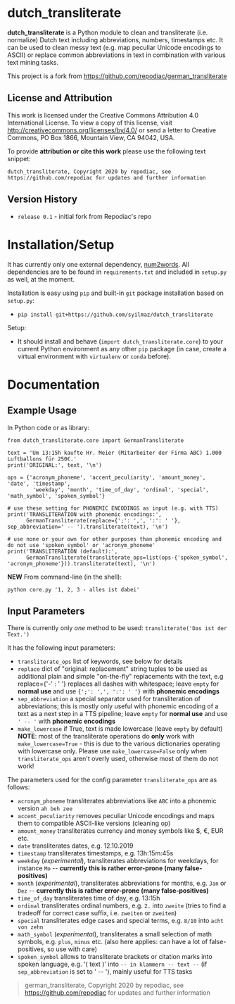 # dutch_transliterate

**dutch_transliterate** is a Python module to clean and transliterate (i.e. normalize) Dutch text including abbreviations, numbers, timestamps etc. It can be used to clean messy text (e.g. map peculiar Unicode encodings to ASCII) or replace common abbreviations in text in combination with various text mining tasks.

This project is a fork from https://github.com/repodiac/german_transliterate

## License and Attribution

This work is licensed under the Creative Commons Attribution 4.0 International License. To view a copy of this license, visit http://creativecommons.org/licenses/by/4.0/ or send a letter to Creative Commons, PO Box 1866, Mountain View, CA 94042, USA.

To provide **attribution or cite this work** please use the following text snippet:
```
dutch_transliterate, Copyright 2020 by repodiac, see https://github.com/repodiac for updates and further information
```

## Version History

* `release 0.1` - initial fork from Repodiac's repo

# Installation/Setup

It has currently only one external dependency, [num2words](https://pypi.org/project/num2words/). All dependencies are to be found in `requirements.txt` and included in `setup.py` as well, at the moment.

Installation is easy using `pip` and built-in `git` package installation based on `setup.py`:

* `pip install git+https://github.com/syilmaz/dutch_transliterate`

Setup:

- It should install and behave (`import dutch_transliterate.core`) to your current Python environment as any other `pip` package (in case, create a virtual environment with `virtualenv` or `conda` before).

# Documentation

## Example Usage

In Python code or as library:

```
from dutch_transliterate.core import GermanTransliterate

text = 'Um 13:15h kaufte Hr. Meier (Mitarbeiter der Firma ABC) 1.000 Luftballons für 250€.'
print('ORIGINAL:', text, '\n')

ops = {'acronym_phoneme', 'accent_peculiarity', 'amount_money', 'date', 'timestamp',
        'weekday', 'month', 'time_of_day', 'ordinal', 'special', 'math_symbol', 'spoken_symbol'}

# use these setting for PHONEMIC ENCODINGS as input (e.g. with TTS)
print('TRANSLITERATION with phonemic encodings:',
      GermanTransliterate(replace={';': ',', ':': ' '}, sep_abbreviation=' -- ').transliterate(text), '\n')

# use none or your own for other purposes than phonemic encoding and do not use 'spoken_symbol' or 'acronym_phoneme'
print('TRANSLITERATION (default):',
      GermanTransliterate(transliterate_ops=list(ops-{'spoken_symbol', 'acronym_phoneme'})).transliterate(text), '\n')
```

**NEW** From command-line (in the shell):

```
python core.py '1, 2, 3 - alles ist dabei'
```

## Input Parameters

There is currently only *one* method to be used: `transliterate('Das ist der Text.')`

It has the following input parameters:

* `transliterate_ops` list of keywords, see below for details
* `replace` dict of "original: replacement" string tuples to be used as additional plain and simple "on-the-fly" replacements with the text, e.g replace={'-' : ' '} replaces all dashes with whitespace; leave `empty` for **normal use** and use `{';': ',', ':': ' '}` with **phonemic encodings**
* `sep_abbreviation` a special separator used for transliteration of abbreviations; this is mostly only useful with phonemic encoding of a text as a next step in a TTS pipeline; leave `empty` for **normal use** and use `' -- '` with **phonemic encodings**
* `make_lowercase` if True, text is made lowercase (leave `empty` by default)
**NOTE**: most of the transliterate operations do **only** work with `make_lowercase=True` - this is due to the various dictionaries operating with lowercase only. Please use `make_lowercase=False` only when `transliterate_ops` aren't overly used, otherwise most of them do not work!

The parameters used for the config parameter `transliterate_ops` are as follows:

* `acronym_phoneme` transliterates abbreviations like `ABC` into a phonemic version `ah beh zee`
* `accent_peculiarity` removes peculiar Unicode encodings and maps them to compatible ASCII-like versions (cleaning op)
* `amount_money` transliterates currency and money symbols like $, €, EUR etc.
* `date` transliterates dates, e.g. 12.10.2019
* `timestamp` transliterates timestamps, e.g. 13h:15m:45s
* `weekday` (*experimental*), transliterates abbreviations for weekdays, for instance `Mo` -- **currently this is rather error-prone (many false-positives)**
* `month` (*experimental*), transliterates abbreviations for months, e.g. `Jan` or `Dez` -- **currently this is rather error-prone (many false-positives)**
* `time_of_day` transliterates time of day, e.g. 13:15h
* `ordinal` transliterates ordinal numbers, e.g. `2.` into `zweite` (tries to find a tradeoff for correct case suffix, i.e. `zweiten` or `zweitem`)
* `special` transliterates edge cases and special terms, e.g. `8/10` into `acht von zehn`
* `math_symbol` (*experimental*), transliterates a small selection of math symbols, e.g. `plus`, `minus` etc. (also here applies: can have a lot of false-positives, so use with care)
* `spoken_symbol` allows to transliterate brackets or citation marks into spoken language, e.g. '( text )' into `-- in klammern -- text --` (if `sep_abbreviation` is set to ' -- '), mainly useful for TTS tasks


> german_transliterate, Copyright 2020 by repodiac, see https://github.com/repodiac for updates and further information
